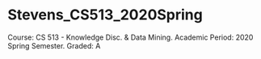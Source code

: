 # Stevens_CS513_2020Spring
Course: CS 513 - Knowledge Disc. & Data Mining.
Academic Period: 2020 Spring Semester.
Graded: A
